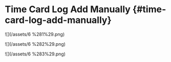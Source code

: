 # Time Card Log Add Manually {#time-card-log-add-manually}

![](/assets/6 %281%29.png)

![](/assets/6 %282%29.png)

![](/assets/6 %283%29.png)

